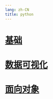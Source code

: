 ```yaml
---
lang: zh-CN
title: python
---
```


# [基础](base/README.md)

# [数据可视化](project/README.md)

# [面向对象](object/README.md)
